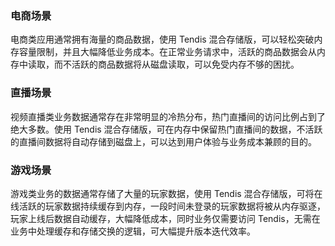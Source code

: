 ### 电商场景
电商类应用通常拥有海量的商品数据，使用 Tendis 混合存储版，可以轻松突破内存容量限制，并且大幅降低业务成本。在正常业务请求中，活跃的商品数据会从内存中读取，而不活跃的商品数据将从磁盘读取，可以免受内存不够的困扰。

### 直播场景
视频直播类业务数据通常存在非常明显的冷热分布，热门直播间的访问比例占到了绝大多数。使用 Tendis 混合存储版，可在内存中保留热门直播间的数据，不活跃的直播间数据将自动存储到磁盘上，可以达到用户体验与业务成本兼顾的目的。

### 游戏场景
游戏类业务的数据通常存储了大量的玩家数据，使用 Tendis 混合存储版，可将在线活跃的玩家数据持续缓存到内存，一段时间未登录的玩家数据将被从内存驱逐，玩家上线后数据自动缓存，大幅降低成本，同时业务仅需要访问 Tendis，无需在业务中处理缓存和存储交换的逻辑，可大幅提升版本迭代效率。
